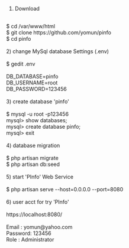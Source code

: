 
1) Download<br>
<br>
$ cd /var/www/html<br>
$ git clone https://github.com/yomun/pinfo<br>
$ cd pinfo<br>
<br>
2) change MySql database Settings (.env) <br>
<br>
$ gedit .env<br>
<br>
DB_DATABASE=pinfo<br>
DB_USERNAME=root<br>
DB_PASSWORD=123456<br>
<br>
3) create database 'pinfo'<br>
<br>
$ mysql -u root -p123456<br>
mysql> show databases;<br>
mysql> create database pinfo;<br>
mysql> exit<br>
<br>
4) database migration<br>
<br>
$ php artisan migrate<br>
$ php artisan db:seed<br>
<br>
5) start 'PInfo' Web Service<br>
<br>
$ php artisan serve --host=0.0.0.0 --port=8080<br>
<br>
6) user acct for try 'PInfo'<br>
<br>
https://localhost:8080/<br>
<br>
Email   : yomun@yahoo.com<br>
Password: 123456<br>
Role    : Administrator
